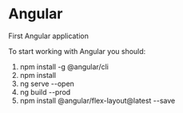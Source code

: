 # Angular
First Angular application

To start working with Angular you should: 
1. npm install -g @angular/cli
2. npm install
3. ng serve --open
4. ng build --prod
5. npm install @angular/flex-layout@latest --save
